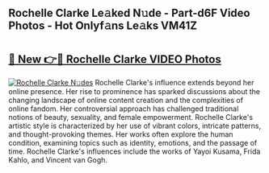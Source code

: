 ## Rochelle Clarke Le𝚊ked N𝚞de - Part-d6F Video Photos - Hot Onlyf𝚊ns Le𝚊ks VM41Z

# <h2><a href="http://ab63436.deff.icu/?id=Rochelle+Clarke">🔗 New 👉🔴 Rochelle Clarke VIDEO Photos</a></h2>

[![Rochelle Clarke N𝚞des](https://i.imgur.com/rIISA9y.gif)](http://ab63436.deff.icu/?id=Rochelle+Clarke)
Rochelle Clarke's influence extends beyond her online presence. Her rise to prominence has sparked discussions about the changing landscape of online content creation and the complexities of online fandom. Her controversial approach has challenged traditional notions of beauty, sexuality, and female empowerment. Rochelle Clarke's artistic style is characterized by her use of vibrant colors, intricate patterns, and thought-provoking themes. Her works often explore the human condition, examining topics such as identity, emotions, and the passage of time. Rochelle Clarke's influences include the works of Yayoi Kusama, Frida Kahlo, and Vincent van Gogh.
